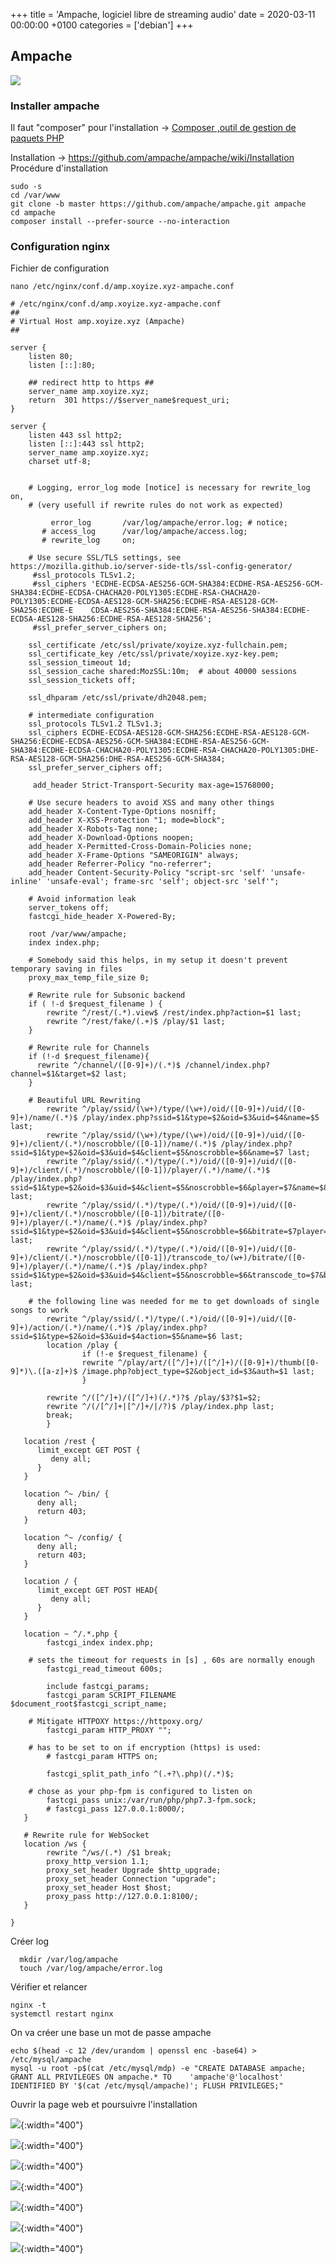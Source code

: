 +++
title = 'Ampache, logiciel libre de streaming audio'
date = 2020-03-11 00:00:00 +0100
categories = ['debian']
+++
## Ampache 

![](ampache-logo-1.png)

### Installer ampache

Il faut "composer" pour l'installation &rarr; [Composer ,outil de gestion de paquets PHP ](/posts/Composer-outil-gestion-paquets-PHP/)

Installation &rarr; <https://github.com/ampache/ampache/wiki/Installation>  
Procédure d'installation

    sudo -s
    cd /var/www
    git clone -b master https://github.com/ampache/ampache.git ampache
    cd ampache
    composer install --prefer-source --no-interaction

### Configuration nginx

Fichier de configuration

    nano /etc/nginx/conf.d/amp.xoyize.xyz-ampache.conf

```
# /etc/nginx/conf.d/amp.xoyize.xyz-ampache.conf	
##
# Virtual Host amp.xoyize.xyz (Ampache)
##

server {
    listen 80;
    listen [::]:80;
	
    ## redirect http to https ##
    server_name amp.xoyize.xyz;
    return  301 https://$server_name$request_uri;
}
	
server {
    listen 443 ssl http2;
    listen [::]:443 ssl http2;
    server_name amp.xoyize.xyz;
    charset utf-8;


    # Logging, error_log mode [notice] is necessary for rewrite_log on,
    # (very usefull if rewrite rules do not work as expected)

         error_log       /var/log/ampache/error.log; # notice;
       # access_log      /var/log/ampache/access.log;
       # rewrite_log     on;

    # Use secure SSL/TLS settings, see https://mozilla.github.io/server-side-tls/ssl-config-generator/
     #ssl_protocols TLSv1.2;
     #ssl_ciphers 'ECDHE-ECDSA-AES256-GCM-SHA384:ECDHE-RSA-AES256-GCM-SHA384:ECDHE-ECDSA-CHACHA20-POLY1305:ECDHE-RSA-CHACHA20-POLY1305:ECDHE-ECDSA-AES128-GCM-SHA256:ECDHE-RSA-AES128-GCM-SHA256:ECDHE-E    CDSA-AES256-SHA384:ECDHE-RSA-AES256-SHA384:ECDHE-ECDSA-AES128-SHA256:ECDHE-RSA-AES128-SHA256';
     #ssl_prefer_server_ciphers on;

    ssl_certificate /etc/ssl/private/xoyize.xyz-fullchain.pem;
    ssl_certificate_key /etc/ssl/private/xoyize.xyz-key.pem;
    ssl_session_timeout 1d;
    ssl_session_cache shared:MozSSL:10m;  # about 40000 sessions
    ssl_session_tickets off;

    ssl_dhparam /etc/ssl/private/dh2048.pem;

    # intermediate configuration
    ssl_protocols TLSv1.2 TLSv1.3;
    ssl_ciphers ECDHE-ECDSA-AES128-GCM-SHA256:ECDHE-RSA-AES128-GCM-SHA256:ECDHE-ECDSA-AES256-GCM-SHA384:ECDHE-RSA-AES256-GCM-SHA384:ECDHE-ECDSA-CHACHA20-POLY1305:ECDHE-RSA-CHACHA20-POLY1305:DHE-RSA-AES128-GCM-SHA256:DHE-RSA-AES256-GCM-SHA384;
    ssl_prefer_server_ciphers off;

     add_header Strict-Transport-Security max-age=15768000;

    # Use secure headers to avoid XSS and many other things
    add_header X-Content-Type-Options nosniff;
    add_header X-XSS-Protection "1; mode=block";
    add_header X-Robots-Tag none;
    add_header X-Download-Options noopen;
    add_header X-Permitted-Cross-Domain-Policies none;
    add_header X-Frame-Options "SAMEORIGIN" always;
    add_header Referrer-Policy "no-referrer";
    add_header Content-Security-Policy "script-src 'self' 'unsafe-inline' 'unsafe-eval'; frame-src 'self'; object-src 'self'";

    # Avoid information leak
    server_tokens off;
    fastcgi_hide_header X-Powered-By;

    root /var/www/ampache;
    index index.php;

    # Somebody said this helps, in my setup it doesn't prevent temporary saving in files
    proxy_max_temp_file_size 0;

    # Rewrite rule for Subsonic backend
    if ( !-d $request_filename ) {
        rewrite ^/rest/(.*).view$ /rest/index.php?action=$1 last;
        rewrite ^/rest/fake/(.+)$ /play/$1 last;
    }

    # Rewrite rule for Channels
    if (!-d $request_filename){
      rewrite ^/channel/([0-9]+)/(.*)$ /channel/index.php?channel=$1&target=$2 last;
    }

    # Beautiful URL Rewriting
        rewrite ^/play/ssid/(\w+)/type/(\w+)/oid/([0-9]+)/uid/([0-9]+)/name/(.*)$ /play/index.php?ssid=$1&type=$2&oid=$3&uid=$4&name=$5 last;
        rewrite ^/play/ssid/(\w+)/type/(\w+)/oid/([0-9]+)/uid/([0-9]+)/client/(.*)/noscrobble/([0-1])/name/(.*)$ /play/index.php?ssid=$1&type=$2&oid=$3&uid=$4&client=$5&noscrobble=$6&name=$7 last;
        rewrite ^/play/ssid/(.*)/type/(.*)/oid/([0-9]+)/uid/([0-9]+)/client/(.*)/noscrobble/([0-1])/player/(.*)/name/(.*)$ /play/index.php?ssid=$1&type=$2&oid=$3&uid=$4&client=$5&noscrobble=$6&player=$7&name=$8 last;
        rewrite ^/play/ssid/(.*)/type/(.*)/oid/([0-9]+)/uid/([0-9]+)/client/(.*)/noscrobble/([0-1])/bitrate/([0-9]+)/player/(.*)/name/(.*)$ /play/index.php?ssid=$1&type=$2&oid=$3&uid=$4&client=$5&noscrobble=$6&bitrate=$7player=$8&name=$9 last;
        rewrite ^/play/ssid/(.*)/type/(.*)/oid/([0-9]+)/uid/([0-9]+)/client/(.*)/noscrobble/([0-1])/transcode_to/(w+)/bitrate/([0-9]+)/player/(.*)/name/(.*)$ /play/index.php?ssid=$1&type=$2&oid=$3&uid=$4&client=$5&noscrobble=$6&transcode_to=$7&bitrate=$8&player=$9&name=$10 last;

    # the following line was needed for me to get downloads of single songs to work
        rewrite ^/play/ssid/(.*)/type/(.*)/oid/([0-9]+)/uid/([0-9]+)/action/(.*)/name/(.*)$ /play/index.php?ssid=$1&type=$2&oid=$3&uid=$4action=$5&name=$6 last;
        location /play {
                if (!-e $request_filename) {
                rewrite ^/play/art/([^/]+)/([^/]+)/([0-9]+)/thumb([0-9]*)\.([a-z]+)$ /image.php?object_type=$2&object_id=$3&auth=$1 last;
                }

        rewrite ^/([^/]+)/([^/]+)(/.*)?$ /play/$3?$1=$2;
        rewrite ^/(/[^/]+|[^/]+/|/?)$ /play/index.php last;
        break;
        }

   location /rest {
      limit_except GET POST {
         deny all;
      }
   }

   location ^~ /bin/ {
      deny all;
      return 403;
   }

   location ^~ /config/ {
      deny all;
      return 403;
   }

   location / {
      limit_except GET POST HEAD{
         deny all;
      }
   }

   location ~ ^/.*.php {
        fastcgi_index index.php;

    # sets the timeout for requests in [s] , 60s are normally enough
        fastcgi_read_timeout 600s;

        include fastcgi_params;
        fastcgi_param SCRIPT_FILENAME $document_root$fastcgi_script_name;

    # Mitigate HTTPOXY https://httpoxy.org/
        fastcgi_param HTTP_PROXY "";

    # has to be set to on if encryption (https) is used:
        # fastcgi_param HTTPS on;

        fastcgi_split_path_info ^(.+?\.php)(/.*)$;

    # chose as your php-fpm is configured to listen on
        fastcgi_pass unix:/var/run/php/php7.3-fpm.sock;
        # fastcgi_pass 127.0.0.1:8000/;
   }

   # Rewrite rule for WebSocket
   location /ws {
        rewrite ^/ws/(.*) /$1 break;
        proxy_http_version 1.1;
        proxy_set_header Upgrade $http_upgrade;
        proxy_set_header Connection "upgrade";
        proxy_set_header Host $host;
        proxy_pass http://127.0.0.1:8100/;
   }	
	
}
```

Créer log

      mkdir /var/log/ampache
      touch /var/log/ampache/error.log

Vérifier et relancer

    nginx -t
    systemctl restart nginx

On va créer une base un mot de passe ampache

    echo $(head -c 12 /dev/urandom | openssl enc -base64) > /etc/mysql/ampache
    mysql -u root -p$(cat /etc/mysql/mdp) -e "CREATE DATABASE ampache; GRANT ALL PRIVILEGES ON ampache.* TO    'ampache'@'localhost' IDENTIFIED BY '$(cat /etc/mysql/ampache)'; FLUSH PRIVILEGES;"

    
Ouvrir la page web et poursuivre l'installation

![](ampache001.png){:width="400"}  

![](ampache002.png){:width="400"}  

![](ampache003.png){:width="400"}  

![](ampache004.png){:width="400"}  

![](ampache005.png){:width="400"}  

![](ampache006.png){:width="400"}  

![](ampache007.png){:width="400"}  


